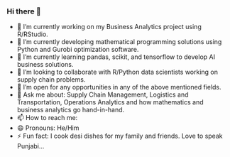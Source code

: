 ### Hi there 👋


- 🔭 I’m currently working on my Business Analytics project using R/RStudio. 
- 🌱 I’m currently developing mathematical programming solutions using Python and Gurobi optimization software.  
- 🌱 I’m currently learning pandas, scikit, and tensorflow to develop AI business solutions. 
- 👯 I’m looking to collaborate with R/Python data scientists working on supply chain problems. 
- 🤔 I’m open for any opportunities in any of the above mentioned fields. 
- 💬 Ask me about: Supply Chain Management, Logistics and Transportation, Operations Analytics and how mathematics and business analytics go hand-in-hand. 
- 📫 How to reach me:  
- 😄 Pronouns: He/Him
- ⚡ Fun fact: I cook desi dishes for my family and friends. Love to speak Punjabi...

